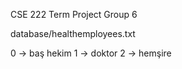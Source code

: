 CSE 222 Term Project Group 6


database/healthemployees.txt

0 -> baş hekim
1 -> doktor
2 -> hemşire

